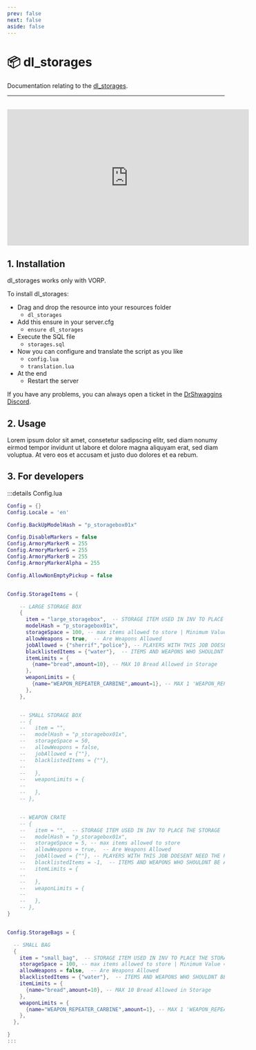 ```yaml
---
prev: false
next: false
aside: false
---
```


# 📦 dl_storages
Documentation relating to the [dl_storages](https://drshwaggins-scripts.tebex.io/package/5855834).

___
<br>
<iframe width="560" height="315" src="https://www.youtube.com/embed/JjLrjQpgcGM?si=AswNDJAGUQduWLI1" frameborder="0" allow="accelerometer; autoplay; clipboard-write; encrypted-media; gyroscope; picture-in-picture; web-share" allowfullscreen></iframe>

## 1. Installation
dl_storages works only with VORP. 

To install dl_storages:
- Drag and drop the resource into your resources folder
  - `dl_storages`
- Add this ensure in your server.cfg
  - `ensure dl_storages`
- Execute the SQL file
  - `storages.sql`
- Now you can configure and translate the script as you like
  - `config.lua`
  - `translation.lua`
- At the end
  - Restart the server

If you have any problems, you can always open a ticket in the [DrShwaggins Discord](https://discord.gg/K9H27J5VaS).

## 2. Usage
Lorem ipsum dolor sit amet, consetetur sadipscing elitr, sed diam nonumy eirmod tempor invidunt ut labore et dolore magna aliquyam erat, sed diam voluptua. At vero eos et accusam et justo duo dolores et ea rebum.

## 3. For developers

:::details Config.lua
```lua
Config = {}
Config.Locale = 'en'

Config.BackUpModelHash = "p_storagebox01x"

Config.DisableMarkers = false
Config.ArmoryMarkerR = 255
Config.ArmoryMarkerG = 255
Config.ArmoryMarkerB = 255
Config.ArmoryMarkerAlpha = 255

Config.AllowNonEmptyPickup = false


Config.StorageItems = {

    -- LARGE STORAGE BOX
    {
      item = "large_storagebox",  -- STORAGE ITEM USED IN INV TO PLACE THE STORAGE
      modelHash = "p_storagebox01x",
      storageSpace = 100, -- max items allowed to store | Minimum Value = 1
      allowWeapons = true,  -- Are Weapons Allowed
      jobAllowed = {"sherrif","police"}, -- PLAYERS WITH THIS JOB DOESENT NEED THE PASSWORD TO OPEN THIS STORAGE TYPE
      blacklistedItems = {"water"},  -- ITEMS AND WEAPONS WHO SHOULDNT BE ALLOWED IN THE STORAGE | if -1 no items are allowed (Weapons still allowed)
      itemLimits = {
        {name="bread",amount=10}, -- MAX 10 Bread Allowed in Storage
      },
      weaponLimits = {
        {name="WEAPON_REPEATER_CARBINE",amount=1}, -- MAX 1 'WEAPON_REPEATER_CARBINE' Allowed in Storage
      },
    },


    -- SMALL STORAGE BOX
    -- {
    --   item = "",
    --   modelHash = "p_storagebox01x",
    --   storageSpace = 50,
    --   allowWeapons = false,
    --   jobAllowed = {""},
    --   blacklistedItems = {""},
    --
    --   },
    --   weaponLimits = {
    --
    --   },
    -- },


    -- WEAPON CRATE
    -- {
    --   item = "",  -- STORAGE ITEM USED IN INV TO PLACE THE STORAGE
    --   modelHash = "p_storagebox01x",
    --   storageSpace = 5, -- max items allowed to store
    --   allowWeapons = true,  -- Are Weapons Allowed
    --   jobAllowed = {""}, -- PLAYERS WITH THIS JOB DOESENT NEED THE PASSWORD TO OPEN THIS STORAGE TYPE
    --   blacklistedItems = -1,  -- ITEMS AND WEAPONS WHO SHOULDNT BE ALLOWED IN THE STORAGE | if -1 no items are allowed (Weapons still allowed)
    --   itemLimits = {
    --
    --   },
    --   weaponLimits = {
    --
    --   },
    -- },
}


Config.StorageBags = {

  -- SMALL BAG
  {
    item = "small_bag",  -- STORAGE ITEM USED IN INV TO PLACE THE STORAGE
    storageSpace = 100, -- max items allowed to store | Minimum Value = 1
    allowWeapons = false,  -- Are Weapons Allowed
    blacklistedItems = {"water"},  -- ITEMS AND WEAPONS WHO SHOULDNT BE ALLOWED IN THE STORAGE | if -1 no items are allowed (Weapons still allowed)
    itemLimits = {
      {name="bread",amount=10}, -- MAX 10 Bread Allowed in Storage
    },
    weaponLimits = {
      {name="WEAPON_REPEATER_CARBINE",amount=1}, -- MAX 1 'WEAPON_REPEATER_CARBINE' Allowed in Storage
    },
  },

}
:::
